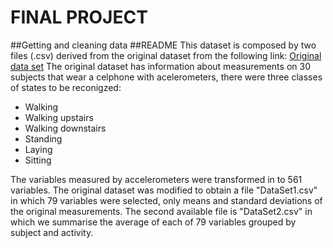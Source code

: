 # FINAL PROJECT
##Getting and cleaning data
##README
This dataset is composed by two files (.csv) derived from the original dataset from the following link: [Original data set](https://d396qusza40orc.cloudfront.net/getdata%2Fprojectfiles%2FUCI%20HAR%20Dataset.zip) 
The original dataset has information about measurements on 30 subjects that wear a celphone with acelerometers, there were three classes of states to be reconigzed:
- Walking
- Walking upstairs
- Walking downstairs
- Standing
- Laying
- Sitting

The variables measured by accelerometers were transformed in to 561 variables.
The original dataset was modified to obtain a file "DataSet1.csv" in which 79 variables were selected, only means and standard deviations of the original measurements.
The second available file is "DataSet2.csv" in which we summarise the average of each of 79 variables grouped by subject and activity.
